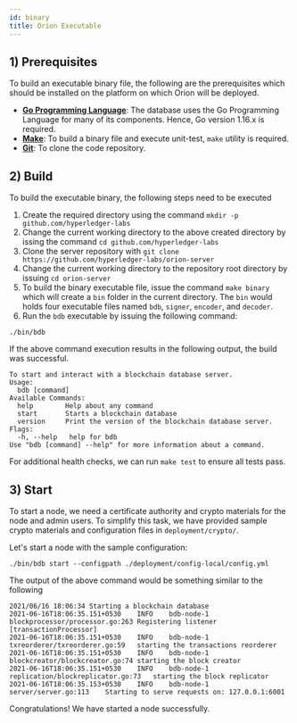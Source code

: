 ```yaml
---
id: binary
title: Orion Executable
---
```


<!--
 Copyright IBM Corp. All Rights Reserved.

 SPDX-License-Identifier: CC-BY-4.0
 -->

## 1) Prerequisites

To build an executable binary file, the following are the prerequisites which should be installed on the platform on which
Orion will be deployed.

  - **[Go Programming Language](https://golang.org/)**: The database uses the Go Programming Language for many of its components. Hence, Go version 1.16.x is required.
  - **[Make](https://man7.org/linux/man-pages/man1/make.1.html)**: To build a binary file and execute unit-test, `make` utility is required.
  - **[Git](https://github.com/git-guides/install-git)**: To clone the code repository.

## 2) Build

To build the executable binary, the following steps need to be executed

  1. Create the required directory using the command `mkdir -p github.com/hyperledger-labs`
  2. Change the current working directory to the above created directory by issing the command `cd github.com/hyperledger-labs`
  3. Clone the server repository with `git clone https://github.com/hyperledger-labs/orion-server`
  4. Change the current working directory to the repository root directory by issuing `cd orion-server`
  5. To build the binary executable file, issue the command `make binary` which will create a `bin` folder in the current directory. The `bin` would holds four executable
  files named `bdb`, `signer`, `encoder`, and `decoder`.
  6. Run the `bdb` executable by issuing the following command:

```shell
./bin/bdb
```

If the above command execution results in the following output, the build was successful.

```text
To start and interact with a blockchain database server.
Usage:
  bdb [command]
Available Commands:
  help        Help about any command
  start       Starts a blockchain database
  version     Print the version of the blockchain database server.
Flags:
  -h, --help   help for bdb
Use "bdb [command] --help" for more information about a command.
```

For additional health checks, we can run `make test` to ensure all tests pass.

## 3) Start

To start a node, we need a certificate authority and crypto materials for the node and admin users. To simplify this task, we have provided sample
crypto materials and configuration files in `deployment/crypto/`.

Let's start a node with the sample configuration:
```shell
./bin/bdb start --configpath ./deployment/config-local/config.yml
```

The output of the above command would be something similar to the following
```text
2021/06/16 18:06:34 Starting a blockchain database
2021-06-16T18:06:35.151+0530	INFO	bdb-node-1	blockprocessor/processor.go:263	Registering listener [transactionProcessor]
2021-06-16T18:06:35.151+0530	INFO	bdb-node-1	txreorderer/txreorderer.go:59	starting the transactions reorderer
2021-06-16T18:06:35.151+0530	INFO	bdb-node-1	blockcreator/blockcreator.go:74	starting the block creator
2021-06-16T18:06:35.151+0530	INFO	bdb-node-1	replication/blockreplicator.go:73	starting the block replicator
2021-06-16T18:06:35.153+0530	INFO	bdb-node-1	server/server.go:113	Starting to serve requests on: 127.0.0.1:6001
```

Congratulations! We have started a node successfully.
